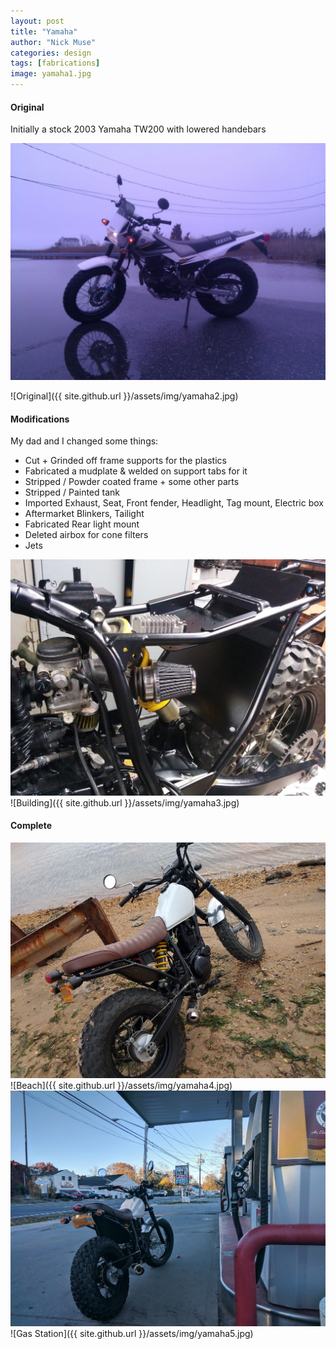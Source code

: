 ```yaml
---
layout: post
title: "Yamaha"
author: "Nick Muse"
categories: design
tags: [fabrications]
image: yamaha1.jpg
---
```


#### Original
Initially a stock 2003 Yamaha TW200 with lowered handebars

<div class="featured-image">
  <img src="/assets/img/yamaha2.jpg">
</div>

![Original]({{ site.github.url }}/assets/img/yamaha2.jpg)

#### Modifications
My dad and I changed some things:
- Cut + Grinded off frame supports for the plastics
- Fabricated a mudplate & welded on support tabs for it
- Stripped / Powder coated frame + some other parts
- Stripped / Painted tank
- Imported Exhaust, Seat, Front fender, Headlight, Tag mount, Electric box
- Aftermarket Blinkers, Tailight
- Fabricated Rear light mount
- Deleted airbox for cone filters
- Jets

<div class="featured-image">
  <img src="/assets/img/yamaha3.jpg">
</div>
![Building]({{ site.github.url }}/assets/img/yamaha3.jpg)

#### Complete

<div class="featured-image">
  <img src="/assets/img/yamaha4.jpg">
</div>
![Beach]({{ site.github.url }}/assets/img/yamaha4.jpg)

<div class="featured-image">
  <img src="/assets/img/yamaha5.jpg">
</div>
![Gas Station]({{ site.github.url }}/assets/img/yamaha5.jpg)
